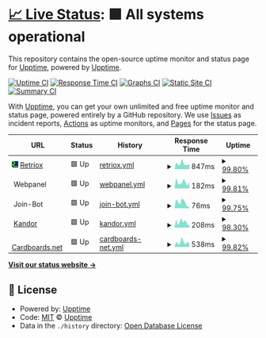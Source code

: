 # [📈 Live Status](https://status.retriox.net): <!--live status--> **🟩 All systems operational**

This repository contains the open-source uptime monitor and status page for [Upptime](https://upptime.js.org), powered by [Upptime](https://github.com/upptime/upptime).

[![Uptime CI](https://github.com/brockbreacher/statuspage/workflows/Uptime%20CI/badge.svg)](https://github.com/brockbreacher/statuspage/actions?query=workflow%3A%22Uptime+CI%22)
[![Response Time CI](https://github.com/brockbreacher/statuspage/workflows/Response%20Time%20CI/badge.svg)](https://github.com/brockbreacher/statuspage/actions?query=workflow%3A%22Response+Time+CI%22)
[![Graphs CI](https://github.com/brockbreacher/statuspage/workflows/Graphs%20CI/badge.svg)](https://github.com/brockbreacher/statuspage/actions?query=workflow%3A%22Graphs+CI%22)
[![Static Site CI](https://github.com/brockbreacher/statuspage/workflows/Static%20Site%20CI/badge.svg)](https://github.com/brockbreacher/statuspage/actions?query=workflow%3A%22Static+Site+CI%22)
[![Summary CI](https://github.com/brockbreacher/statuspage/workflows/Summary%20CI/badge.svg)](https://github.com/brockbreacher/statuspage/actions?query=workflow%3A%22Summary+CI%22)

With [Upptime](https://upptime.js.org), you can get your own unlimited and free uptime monitor and status page, powered entirely by a GitHub repository. We use [Issues](https://github.com/upptime/upptime/issues) as incident reports, [Actions](https://github.com/brockbreacher/statuspage/actions) as uptime monitors, and [Pages](https://status.retriox.net) for the status page.

<!--start: status pages-->
<!-- This summary is generated by Upptime (https://github.com/upptime/upptime) -->
<!-- Do not edit this manually, your changes will be overwritten -->
<!-- prettier-ignore -->
| URL | Status | History | Response Time | Uptime |
| --- | ------ | ------- | ------------- | ------ |
| <img alt="" src="https://raw.githubusercontent.com/brockbreacher/statuspage/master/assets/Retriox_Logo_Manual_Upscale.png" height="13"> [Retriox](https://retriox.net) | 🟩 Up | [retriox.yml](https://github.com/brockbreacher/statuspage/commits/HEAD/history/retriox.yml) | <details><summary><img alt="Response time graph" src="./graphs/retriox/response-time-week.png" height="20"> 847ms</summary><br><a href="https://status.retriox.net/history/retriox"><img alt="Response time 651" src="https://img.shields.io/endpoint?url=https%3A%2F%2Fraw.githubusercontent.com%2Fbrockbreacher%2Fstatuspage%2FHEAD%2Fapi%2Fretriox%2Fresponse-time.json"></a><br><a href="https://status.retriox.net/history/retriox"><img alt="24-hour response time 730" src="https://img.shields.io/endpoint?url=https%3A%2F%2Fraw.githubusercontent.com%2Fbrockbreacher%2Fstatuspage%2FHEAD%2Fapi%2Fretriox%2Fresponse-time-day.json"></a><br><a href="https://status.retriox.net/history/retriox"><img alt="7-day response time 847" src="https://img.shields.io/endpoint?url=https%3A%2F%2Fraw.githubusercontent.com%2Fbrockbreacher%2Fstatuspage%2FHEAD%2Fapi%2Fretriox%2Fresponse-time-week.json"></a><br><a href="https://status.retriox.net/history/retriox"><img alt="30-day response time 755" src="https://img.shields.io/endpoint?url=https%3A%2F%2Fraw.githubusercontent.com%2Fbrockbreacher%2Fstatuspage%2FHEAD%2Fapi%2Fretriox%2Fresponse-time-month.json"></a><br><a href="https://status.retriox.net/history/retriox"><img alt="1-year response time 655" src="https://img.shields.io/endpoint?url=https%3A%2F%2Fraw.githubusercontent.com%2Fbrockbreacher%2Fstatuspage%2FHEAD%2Fapi%2Fretriox%2Fresponse-time-year.json"></a></details> | <details><summary><a href="https://status.retriox.net/history/retriox">99.80%</a></summary><a href="https://status.retriox.net/history/retriox"><img alt="All-time uptime 99.87%" src="https://img.shields.io/endpoint?url=https%3A%2F%2Fraw.githubusercontent.com%2Fbrockbreacher%2Fstatuspage%2FHEAD%2Fapi%2Fretriox%2Fuptime.json"></a><br><a href="https://status.retriox.net/history/retriox"><img alt="24-hour uptime 100.00%" src="https://img.shields.io/endpoint?url=https%3A%2F%2Fraw.githubusercontent.com%2Fbrockbreacher%2Fstatuspage%2FHEAD%2Fapi%2Fretriox%2Fuptime-day.json"></a><br><a href="https://status.retriox.net/history/retriox"><img alt="7-day uptime 99.80%" src="https://img.shields.io/endpoint?url=https%3A%2F%2Fraw.githubusercontent.com%2Fbrockbreacher%2Fstatuspage%2FHEAD%2Fapi%2Fretriox%2Fuptime-week.json"></a><br><a href="https://status.retriox.net/history/retriox"><img alt="30-day uptime 99.95%" src="https://img.shields.io/endpoint?url=https%3A%2F%2Fraw.githubusercontent.com%2Fbrockbreacher%2Fstatuspage%2FHEAD%2Fapi%2Fretriox%2Fuptime-month.json"></a><br><a href="https://status.retriox.net/history/retriox"><img alt="1-year uptime 99.97%" src="https://img.shields.io/endpoint?url=https%3A%2F%2Fraw.githubusercontent.com%2Fbrockbreacher%2Fstatuspage%2FHEAD%2Fapi%2Fretriox%2Fuptime-year.json"></a></details>
| <img alt="" src="https://yunohost.org/_images/ynh_logo_white_300dpi.png" height="13"> Webpanel | 🟩 Up | [webpanel.yml](https://github.com/brockbreacher/statuspage/commits/HEAD/history/webpanel.yml) | <details><summary><img alt="Response time graph" src="./graphs/webpanel/response-time-week.png" height="20"> 182ms</summary><br><a href="https://status.retriox.net/history/webpanel"><img alt="Response time 189" src="https://img.shields.io/endpoint?url=https%3A%2F%2Fraw.githubusercontent.com%2Fbrockbreacher%2Fstatuspage%2FHEAD%2Fapi%2Fwebpanel%2Fresponse-time.json"></a><br><a href="https://status.retriox.net/history/webpanel"><img alt="24-hour response time 206" src="https://img.shields.io/endpoint?url=https%3A%2F%2Fraw.githubusercontent.com%2Fbrockbreacher%2Fstatuspage%2FHEAD%2Fapi%2Fwebpanel%2Fresponse-time-day.json"></a><br><a href="https://status.retriox.net/history/webpanel"><img alt="7-day response time 182" src="https://img.shields.io/endpoint?url=https%3A%2F%2Fraw.githubusercontent.com%2Fbrockbreacher%2Fstatuspage%2FHEAD%2Fapi%2Fwebpanel%2Fresponse-time-week.json"></a><br><a href="https://status.retriox.net/history/webpanel"><img alt="30-day response time 186" src="https://img.shields.io/endpoint?url=https%3A%2F%2Fraw.githubusercontent.com%2Fbrockbreacher%2Fstatuspage%2FHEAD%2Fapi%2Fwebpanel%2Fresponse-time-month.json"></a><br><a href="https://status.retriox.net/history/webpanel"><img alt="1-year response time 176" src="https://img.shields.io/endpoint?url=https%3A%2F%2Fraw.githubusercontent.com%2Fbrockbreacher%2Fstatuspage%2FHEAD%2Fapi%2Fwebpanel%2Fresponse-time-year.json"></a></details> | <details><summary><a href="https://status.retriox.net/history/webpanel">99.81%</a></summary><a href="https://status.retriox.net/history/webpanel"><img alt="All-time uptime 99.96%" src="https://img.shields.io/endpoint?url=https%3A%2F%2Fraw.githubusercontent.com%2Fbrockbreacher%2Fstatuspage%2FHEAD%2Fapi%2Fwebpanel%2Fuptime.json"></a><br><a href="https://status.retriox.net/history/webpanel"><img alt="24-hour uptime 100.00%" src="https://img.shields.io/endpoint?url=https%3A%2F%2Fraw.githubusercontent.com%2Fbrockbreacher%2Fstatuspage%2FHEAD%2Fapi%2Fwebpanel%2Fuptime-day.json"></a><br><a href="https://status.retriox.net/history/webpanel"><img alt="7-day uptime 99.81%" src="https://img.shields.io/endpoint?url=https%3A%2F%2Fraw.githubusercontent.com%2Fbrockbreacher%2Fstatuspage%2FHEAD%2Fapi%2Fwebpanel%2Fuptime-week.json"></a><br><a href="https://status.retriox.net/history/webpanel"><img alt="30-day uptime 99.96%" src="https://img.shields.io/endpoint?url=https%3A%2F%2Fraw.githubusercontent.com%2Fbrockbreacher%2Fstatuspage%2FHEAD%2Fapi%2Fwebpanel%2Fuptime-month.json"></a><br><a href="https://status.retriox.net/history/webpanel"><img alt="1-year uptime 99.98%" src="https://img.shields.io/endpoint?url=https%3A%2F%2Fraw.githubusercontent.com%2Fbrockbreacher%2Fstatuspage%2FHEAD%2Fapi%2Fwebpanel%2Fuptime-year.json"></a></details>
| <img alt="" src="https://brbr.xyz/wp-content/uploads/2021/03/BrockDoorIcon-1.png" height="13"> Join-Bot | 🟩 Up | [join-bot.yml](https://github.com/brockbreacher/statuspage/commits/HEAD/history/join-bot.yml) | <details><summary><img alt="Response time graph" src="./graphs/join-bot/response-time-week.png" height="20"> 76ms</summary><br><a href="https://status.retriox.net/history/join-bot"><img alt="Response time 92" src="https://img.shields.io/endpoint?url=https%3A%2F%2Fraw.githubusercontent.com%2Fbrockbreacher%2Fstatuspage%2FHEAD%2Fapi%2Fjoin-bot%2Fresponse-time.json"></a><br><a href="https://status.retriox.net/history/join-bot"><img alt="24-hour response time 19" src="https://img.shields.io/endpoint?url=https%3A%2F%2Fraw.githubusercontent.com%2Fbrockbreacher%2Fstatuspage%2FHEAD%2Fapi%2Fjoin-bot%2Fresponse-time-day.json"></a><br><a href="https://status.retriox.net/history/join-bot"><img alt="7-day response time 76" src="https://img.shields.io/endpoint?url=https%3A%2F%2Fraw.githubusercontent.com%2Fbrockbreacher%2Fstatuspage%2FHEAD%2Fapi%2Fjoin-bot%2Fresponse-time-week.json"></a><br><a href="https://status.retriox.net/history/join-bot"><img alt="30-day response time 69" src="https://img.shields.io/endpoint?url=https%3A%2F%2Fraw.githubusercontent.com%2Fbrockbreacher%2Fstatuspage%2FHEAD%2Fapi%2Fjoin-bot%2Fresponse-time-month.json"></a><br><a href="https://status.retriox.net/history/join-bot"><img alt="1-year response time 84" src="https://img.shields.io/endpoint?url=https%3A%2F%2Fraw.githubusercontent.com%2Fbrockbreacher%2Fstatuspage%2FHEAD%2Fapi%2Fjoin-bot%2Fresponse-time-year.json"></a></details> | <details><summary><a href="https://status.retriox.net/history/join-bot">99.75%</a></summary><a href="https://status.retriox.net/history/join-bot"><img alt="All-time uptime 84.56%" src="https://img.shields.io/endpoint?url=https%3A%2F%2Fraw.githubusercontent.com%2Fbrockbreacher%2Fstatuspage%2FHEAD%2Fapi%2Fjoin-bot%2Fuptime.json"></a><br><a href="https://status.retriox.net/history/join-bot"><img alt="24-hour uptime 100.00%" src="https://img.shields.io/endpoint?url=https%3A%2F%2Fraw.githubusercontent.com%2Fbrockbreacher%2Fstatuspage%2FHEAD%2Fapi%2Fjoin-bot%2Fuptime-day.json"></a><br><a href="https://status.retriox.net/history/join-bot"><img alt="7-day uptime 99.75%" src="https://img.shields.io/endpoint?url=https%3A%2F%2Fraw.githubusercontent.com%2Fbrockbreacher%2Fstatuspage%2FHEAD%2Fapi%2Fjoin-bot%2Fuptime-week.json"></a><br><a href="https://status.retriox.net/history/join-bot"><img alt="30-day uptime 99.94%" src="https://img.shields.io/endpoint?url=https%3A%2F%2Fraw.githubusercontent.com%2Fbrockbreacher%2Fstatuspage%2FHEAD%2Fapi%2Fjoin-bot%2Fuptime-month.json"></a><br><a href="https://status.retriox.net/history/join-bot"><img alt="1-year uptime 99.15%" src="https://img.shields.io/endpoint?url=https%3A%2F%2Fraw.githubusercontent.com%2Fbrockbreacher%2Fstatuspage%2FHEAD%2Fapi%2Fjoin-bot%2Fuptime-year.json"></a></details>
| <img alt="" src="https://status.cardboardserver.cc/upload/logo1.png?t=1680385101181" height="13"> [Kandor](https://status.lutis.net/status/cardboard) | 🟩 Up | [kandor.yml](https://github.com/brockbreacher/statuspage/commits/HEAD/history/kandor.yml) | <details><summary><img alt="Response time graph" src="./graphs/kandor/response-time-week.png" height="20"> 208ms</summary><br><a href="https://status.retriox.net/history/kandor"><img alt="Response time 321" src="https://img.shields.io/endpoint?url=https%3A%2F%2Fraw.githubusercontent.com%2Fbrockbreacher%2Fstatuspage%2FHEAD%2Fapi%2Fkandor%2Fresponse-time.json"></a><br><a href="https://status.retriox.net/history/kandor"><img alt="24-hour response time 98" src="https://img.shields.io/endpoint?url=https%3A%2F%2Fraw.githubusercontent.com%2Fbrockbreacher%2Fstatuspage%2FHEAD%2Fapi%2Fkandor%2Fresponse-time-day.json"></a><br><a href="https://status.retriox.net/history/kandor"><img alt="7-day response time 208" src="https://img.shields.io/endpoint?url=https%3A%2F%2Fraw.githubusercontent.com%2Fbrockbreacher%2Fstatuspage%2FHEAD%2Fapi%2Fkandor%2Fresponse-time-week.json"></a><br><a href="https://status.retriox.net/history/kandor"><img alt="30-day response time 206" src="https://img.shields.io/endpoint?url=https%3A%2F%2Fraw.githubusercontent.com%2Fbrockbreacher%2Fstatuspage%2FHEAD%2Fapi%2Fkandor%2Fresponse-time-month.json"></a><br><a href="https://status.retriox.net/history/kandor"><img alt="1-year response time 321" src="https://img.shields.io/endpoint?url=https%3A%2F%2Fraw.githubusercontent.com%2Fbrockbreacher%2Fstatuspage%2FHEAD%2Fapi%2Fkandor%2Fresponse-time-year.json"></a></details> | <details><summary><a href="https://status.retriox.net/history/kandor">98.30%</a></summary><a href="https://status.retriox.net/history/kandor"><img alt="All-time uptime 92.15%" src="https://img.shields.io/endpoint?url=https%3A%2F%2Fraw.githubusercontent.com%2Fbrockbreacher%2Fstatuspage%2FHEAD%2Fapi%2Fkandor%2Fuptime.json"></a><br><a href="https://status.retriox.net/history/kandor"><img alt="24-hour uptime 100.00%" src="https://img.shields.io/endpoint?url=https%3A%2F%2Fraw.githubusercontent.com%2Fbrockbreacher%2Fstatuspage%2FHEAD%2Fapi%2Fkandor%2Fuptime-day.json"></a><br><a href="https://status.retriox.net/history/kandor"><img alt="7-day uptime 98.30%" src="https://img.shields.io/endpoint?url=https%3A%2F%2Fraw.githubusercontent.com%2Fbrockbreacher%2Fstatuspage%2FHEAD%2Fapi%2Fkandor%2Fuptime-week.json"></a><br><a href="https://status.retriox.net/history/kandor"><img alt="30-day uptime 96.92%" src="https://img.shields.io/endpoint?url=https%3A%2F%2Fraw.githubusercontent.com%2Fbrockbreacher%2Fstatuspage%2FHEAD%2Fapi%2Fkandor%2Fuptime-month.json"></a><br><a href="https://status.retriox.net/history/kandor"><img alt="1-year uptime 92.15%" src="https://img.shields.io/endpoint?url=https%3A%2F%2Fraw.githubusercontent.com%2Fbrockbreacher%2Fstatuspage%2FHEAD%2Fapi%2Fkandor%2Fuptime-year.json"></a></details>
| <img alt="" src="https://cardboards.net/wp-content/uploads/2023/11/box.png" height="13"> [Cardboards.net](https://cardboards.net) | 🟩 Up | [cardboards-net.yml](https://github.com/brockbreacher/statuspage/commits/HEAD/history/cardboards-net.yml) | <details><summary><img alt="Response time graph" src="./graphs/cardboards-net/response-time-week.png" height="20"> 538ms</summary><br><a href="https://status.retriox.net/history/cardboards-net"><img alt="Response time 464" src="https://img.shields.io/endpoint?url=https%3A%2F%2Fraw.githubusercontent.com%2Fbrockbreacher%2Fstatuspage%2FHEAD%2Fapi%2Fcardboards-net%2Fresponse-time.json"></a><br><a href="https://status.retriox.net/history/cardboards-net"><img alt="24-hour response time 343" src="https://img.shields.io/endpoint?url=https%3A%2F%2Fraw.githubusercontent.com%2Fbrockbreacher%2Fstatuspage%2FHEAD%2Fapi%2Fcardboards-net%2Fresponse-time-day.json"></a><br><a href="https://status.retriox.net/history/cardboards-net"><img alt="7-day response time 538" src="https://img.shields.io/endpoint?url=https%3A%2F%2Fraw.githubusercontent.com%2Fbrockbreacher%2Fstatuspage%2FHEAD%2Fapi%2Fcardboards-net%2Fresponse-time-week.json"></a><br><a href="https://status.retriox.net/history/cardboards-net"><img alt="30-day response time 622" src="https://img.shields.io/endpoint?url=https%3A%2F%2Fraw.githubusercontent.com%2Fbrockbreacher%2Fstatuspage%2FHEAD%2Fapi%2Fcardboards-net%2Fresponse-time-month.json"></a><br><a href="https://status.retriox.net/history/cardboards-net"><img alt="1-year response time 464" src="https://img.shields.io/endpoint?url=https%3A%2F%2Fraw.githubusercontent.com%2Fbrockbreacher%2Fstatuspage%2FHEAD%2Fapi%2Fcardboards-net%2Fresponse-time-year.json"></a></details> | <details><summary><a href="https://status.retriox.net/history/cardboards-net">99.82%</a></summary><a href="https://status.retriox.net/history/cardboards-net"><img alt="All-time uptime 100.00%" src="https://img.shields.io/endpoint?url=https%3A%2F%2Fraw.githubusercontent.com%2Fbrockbreacher%2Fstatuspage%2FHEAD%2Fapi%2Fcardboards-net%2Fuptime.json"></a><br><a href="https://status.retriox.net/history/cardboards-net"><img alt="24-hour uptime 100.00%" src="https://img.shields.io/endpoint?url=https%3A%2F%2Fraw.githubusercontent.com%2Fbrockbreacher%2Fstatuspage%2FHEAD%2Fapi%2Fcardboards-net%2Fuptime-day.json"></a><br><a href="https://status.retriox.net/history/cardboards-net"><img alt="7-day uptime 99.82%" src="https://img.shields.io/endpoint?url=https%3A%2F%2Fraw.githubusercontent.com%2Fbrockbreacher%2Fstatuspage%2FHEAD%2Fapi%2Fcardboards-net%2Fuptime-week.json"></a><br><a href="https://status.retriox.net/history/cardboards-net"><img alt="30-day uptime 99.96%" src="https://img.shields.io/endpoint?url=https%3A%2F%2Fraw.githubusercontent.com%2Fbrockbreacher%2Fstatuspage%2FHEAD%2Fapi%2Fcardboards-net%2Fuptime-month.json"></a><br><a href="https://status.retriox.net/history/cardboards-net"><img alt="1-year uptime 100.00%" src="https://img.shields.io/endpoint?url=https%3A%2F%2Fraw.githubusercontent.com%2Fbrockbreacher%2Fstatuspage%2FHEAD%2Fapi%2Fcardboards-net%2Fuptime-year.json"></a></details>

<!--end: status pages-->

[**Visit our status website →**](https://status.retriox.net)

## 📄 License

- Powered by: [Upptime](https://github.com/upptime/upptime)
- Code: [MIT](./LICENSE) © [Upptime](https://upptime.js.org)
- Data in the `./history` directory: [Open Database License](https://opendatacommons.org/licenses/odbl/1-0/)
